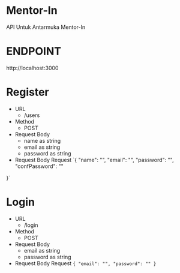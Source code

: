 # Mentor-In
API Untuk Antarmuka Mentor-In

# ENDPOINT
http://localhost:3000

# Register 
* URL 
  * /users
* Method
  * POST
* Request Body
  * name as string
  * email as string
  * password as string
* Request Body Request 
  `{
    "name": "",
    "email": "",
    "password": "",
    "confPassword": ""

}`

# Login 
* URL 
  * /login
* Method
  * POST
* Request Body
  * email as string
  * password as string
* Request Body Request 
  `{
    "email": "",
    "password": ""
}`


